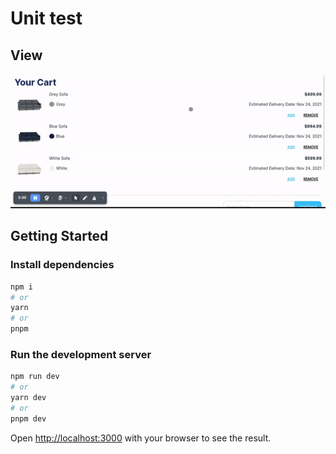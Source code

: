 # Unit test

## View

![Application overview](./.github/images/app.gif)

## Getting Started

### Install dependencies

```bash
npm i
# or
yarn
# or
pnpm
```

### Run the development server

```bash
npm run dev
# or
yarn dev
# or
pnpm dev
```

Open [http://localhost:3000](http://localhost:3000) with your browser to see the result.
